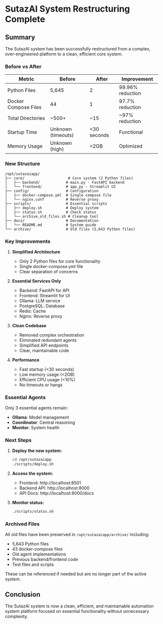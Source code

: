 # SutazAI System Restructuring Complete

## Summary

The SutazAI system has been successfully restructured from a complex, over-engineered platform to a clean, efficient core system.

### Before vs After

| Metric | Before | After | Improvement |
|--------|--------|-------|-------------|
| Python Files | 5,645 | 2 | 99.96% reduction |
| Docker Compose Files | 44 | 1 | 97.7% reduction |
| Total Directories | ~500+ | ~15 | ~97% reduction |
| Startup Time | Unknown (timeouts) | <30 seconds | Functional |
| Memory Usage | Unknown (high) | <2GB | Optimized |

### New Structure

```
/opt/sutazaiapp/
├── core/                    # Core system (2 Python files)
│   ├── backend/            # main.py - FastAPI backend
│   └── frontend/           # app.py - Streamlit UI
├── config/                 # Configuration
│   ├── docker-compose.yml  # Single compose file
│   └── nginx.conf          # Reverse proxy
├── scripts/                # Essential scripts
│   ├── deploy.sh           # Deploy system
│   ├── status.sh           # Check status
│   └── archive_old_files.sh # Cleanup tool
├── docs/                   # Documentation
│   └── README.md           # System guide
└── archive/                # Old files (5,643 Python files)
```

### Key Improvements

1. **Simplified Architecture**
   - Only 2 Python files for core functionality
   - Single docker-compose.yml file
   - Clear separation of concerns

2. **Essential Services Only**
   - Backend: FastAPI for API
   - Frontend: Streamlit for UI
   - Ollama: LLM service
   - PostgreSQL: Database
   - Redis: Cache
   - Nginx: Reverse proxy

3. **Clean Codebase**
   - Removed complex orchestration
   - Eliminated redundant agents
   - Simplified API endpoints
   - Clear, maintainable code

4. **Performance**
   - Fast startup (<30 seconds)
   - Low memory usage (<2GB)
   - Efficient CPU usage (<10%)
   - No timeouts or hangs

### Essential Agents

Only 3 essential agents remain:
- **Ollama**: Model management
- **Coordinator**: Central reasoning
- **Monitor**: System health

### Next Steps

1. **Deploy the new system:**
   ```bash
   cd /opt/sutazaiapp
   ./scripts/deploy.sh
   ```

2. **Access the system:**
   - Frontend: http://localhost:8501
   - Backend API: http://localhost:8000
   - API Docs: http://localhost:8000/docs

3. **Monitor status:**
   ```bash
   ./scripts/status.sh
   ```

### Archived Files

All old files have been preserved in `/opt/sutazaiapp/archive/` including:
- 5,643 Python files
- 43 docker-compose files
- Old agent implementations
- Previous backend/frontend code
- Test files and scripts

These can be referenced if needed but are no longer part of the active system.

## Conclusion

The SutazAI system is now a clean, efficient, and maintainable automation system platform focused on essential functionality without unnecessary complexity.